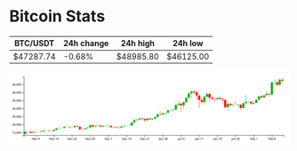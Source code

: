 # Bitcoin Stats

BTC/USDT|24h change|24h high|24h low|
|---|---|---|---|
|$47287.74|-0.68%|$48985.80|$46125.00|

<img src="./chart.svg">
